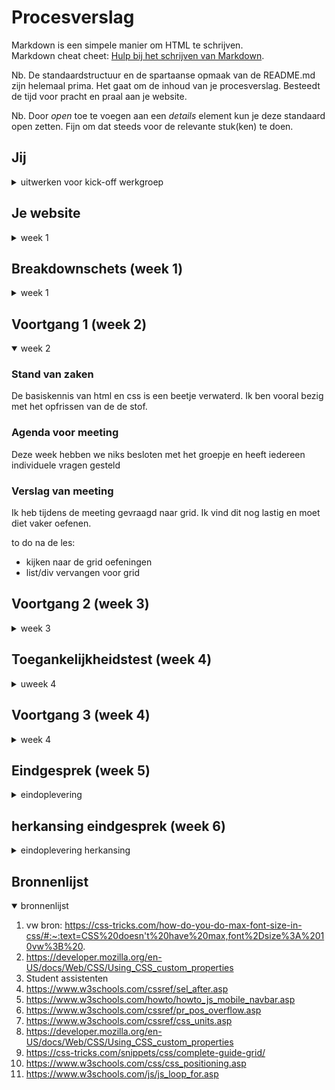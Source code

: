 # Procesverslag
Markdown is een simpele manier om HTML te schrijven.  
Markdown cheat cheet: [Hulp bij het schrijven van Markdown](https://github.com/adam-p/markdown-here/wiki/Markdown-Cheatsheet).

Nb. De standaardstructuur en de spartaanse opmaak van de README.md zijn helemaal prima. Het gaat om de inhoud van je procesverslag. Besteedt de tijd voor pracht en praal aan je website.

Nb. Door *open* toe te voegen aan een *details* element kun je deze standaard open zetten. Fijn om dat steeds voor de relevante stuk(ken) te doen.





## Jij

<details>
<summary>uitwerken voor kick-off werkgroep</summary>

### Auteur:
Kyra Rodenburg (vervangen door jouw naam)

#### Je startniveau:
Rood (kies uit zwart, rood óf blauw)

#### Je focus:
Vooral responsive (kies uit responsive óf surface plane)
 
</details>





## Je website

<details>
<summary>week 1</summary>

### Je opdracht:
https://www.foam.org

#### Screenshot(s) van de eerste pagina (small screen): 
Home pagina
<img src="images/home.PNG" width="375px" alt="dit is de homepagina scherm">

#### Screenshot(s) van de tweede pagina (small screen):
Programma pagina
<img src="images/tweedeschermscreenshot.png" width="375px" alt="dit is de detailpagina van de tentoonstelling">
 
</details>



## Breakdownschets (week 1)

<details>
<summary>week 1</summary>

### de hele pagina: 
<img src="images/homefedscreenshot.png" width="375px" alt="breakdown van de hele pagina">

### dynamisch deel (bijv menu): 
<img src="images/breakdownschetsmenu.png" width="375px" alt="breakdown van een dynamisch deel">


</details>





## Voortgang 1 (week 2)

<details open>
<summary>week 2</summary>

### Stand van zaken
De basiskennis van html en css is een beetje verwaterd. Ik ben vooral bezig met het opfrissen van de de stof.


### Agenda voor meeting
Deze week hebben we niks besloten met het groepje en heeft iedereen individuele vragen gesteld


### Verslag van meeting
Ik heb tijdens de meeting gevraagd naar grid. Ik vind dit nog lastig en moet diet vaker oefenen.

 to do na de les:
- kijken naar de grid oefeningen
- list/div vervangen voor grid


</details>



## Voortgang 2 (week 3)

<details>
<summary>week 3</summary>

### Stand van zaken
Problemen waar ik tegen aan loop:
- Sommige elementen reageren niet op de pseudocode in css. De P verdwijnt in mijn website of neemt de css van andere P's over. (zie afbeelding)
<img src="images/nietzichtbaar.png" width="375px" alt="p">
<img src="images/pcss.png" width="375px" alt="p">

- Ik wil een custom cursor maken maar hij laat de img van de cursor niet zien



### Agenda voor meeting
We hebben niks besproken maar ik heb mijn eigen vragenlijst gemaakt.

|Kyra               | student 2          | student 3    | student 4        |
| ---               | ---                | ---          | ---              |
| Kleur verandering | en dit             | en ik dit    | en dan ik dat    |
| Custom Cursor     | dit als er tijd is | nog een punt | dit wil ik zeker |
| a:hover           | ...                | ...          | ...              |


### Verslag van meeting
In de meeting hebben we vooral gekeken naar de hamburger menu en heb ik hiervan aantekeningen gemaakt.

 to do:
- P probleem oplossen
- toegankelijkheidstest 


</details>



## Toegankelijkheidstest (week 4) 

<details>
<summary>uweek 4</summary>

### Bevindingen
- de tab functie werkt
- alles reageert 
- je ziet wanneer iets gefocust is
- de styling kan beter

#### Titel eerste bevinding
Styling nav mooier maken

Tijdens de tab test kwam ik erachter dat de focus bij de nav een verkeerde styling heeft. Ik heb de li gestyled en dit moet worden verander naar a.  Voor de rest is mijn site toegankelijk en ziet de styling van de tab er duidelijk uit.

</details>


## Voortgang 3 (week 4)

<details>
<summary>week 4</summary>

### Stand van zaken
- het hamburgermenu maken ging goed af
- de a moet nog vervangen worden met de button, deze vond ik lastig te stijlen
- ik moet kijken naar de vw, zodat de site goed responsive is


### Agenda voor meeting
we hebben niks besproken deze week maar ik heb wel mijn eigen punten genoteerd

| student 1      | student 2          | student 3    | student 4        |
| ---            | ---                | ---          | ---              |
| vw bespreken   | en dit             | en ik dit    | en dan ik dat    |
| feedback html  | dit als er tijd is | nog een punt | dit wil ik zeker |
| ...            | ...                | ...          | ...              |


### Verslag van meeting
Ik heb vooral gevraagd naar vh en hoe je iets goed responsive kan maken. 

 to do:
-  de sections vervangen met div
-  list vervangen door grid 
-  de a vervangen voor een button


</details>


## Eindgesprek (week 5)

<details>
<summary>eindoplevering</summary>

### Stand van zaken

dit ging goed:
het stijlen ging me goed af en ik vond het erg leuk om te doen. De site was nogal een uitdaging omdat het een hele interactieve site was wat niet altijd het zelfde was. 
Ik heb veel geleerd maar bepaalde onderdelen maken duurde langer dan gewenst. Door deze reden ga ik voor een herkansing omdat ik niet genoeg tijd had om mijn site af te maken. 

### Screenshot(s)
</details>

## herkansing eindgesprek (week 6)

<details>
<summary>eindoplevering herkansing</summary>

 Deze site heb ik gekozen omdat ik het een mooi design vond hebben, alleen het was wel een uitdaging omdat er zoveel interactieve onderdelen erin zaten. Ik heb niet alle interactieve delen kunnen meenemen (zoals de body die van kleur veranderd wanneer je scrollt). Ik merkt dat ik tijdens deze opdracht voornamelijk was gefocust op alle extra dingen in plaats van de basis. De volgende keer zal ik eerst met de basis beginnen en dan pas met de extra dingen (zoals interactie). Zodat ik niet zoals nu weer in tijdnood kom. Voor de herkansing heb ik de meest belangrijke dingen aangepast, zoals responsive design, juiste tab styling en de tweede content. Tijdens deze opdracht heb veel geleerd over responsive design, iets waar ik eerder geen kennis over had maar wel graag wilde leren.

### Screenshot(s)

 dit is de homepagina 
<img src="images/homefed.png" width="375px" alt="p">

</details>



## Bronnenlijst

<details open>
<summary>bronnenlijst</summary>

1. vw bron: https://css-tricks.com/how-do-you-do-max-font-size-in-css/#:~:text=CSS%20doesn't%20have%20max,font%2Dsize%3A%2010vw%3B%20.
2. https://developer.mozilla.org/en-US/docs/Web/CSS/Using_CSS_custom_properties
3. Student assistenten 
4. https://www.w3schools.com/cssref/sel_after.asp
5. https://www.w3schools.com/howto/howto_js_mobile_navbar.asp
6. https://www.w3schools.com/cssref/pr_pos_overflow.asp
7. https://www.w3schools.com/cssref/css_units.asp
8. https://developer.mozilla.org/en-US/docs/Web/CSS/Using_CSS_custom_properties
9. https://css-tricks.com/snippets/css/complete-guide-grid/
10. https://www.w3schools.com/css/css_positioning.asp
11. https://www.w3schools.com/js/js_loop_for.asp

</details>
